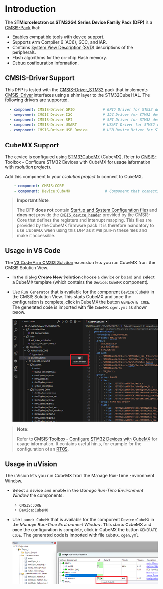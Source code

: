 # Introduction

The **STMicroelectronics STM32G4 Series Device Family Pack (DFP)** is a [CMSIS-Pack](https://open-cmsis-pack.github.io/Open-CMSIS-Pack-Spec/main/html/index.html) that:

- Enables compatible tools with device support.
- Supports Arm Compiler 6 (AC6), GCC, and IAR.
- Contains [System View Description (SVD)](https://open-cmsis-pack.github.io/svd-spec/main/index.html) descriptions of the peripherals.
- Flash algorithms for the on-chip Flash memory.
- Debug configuration information.

## CMSIS-Driver Support

This DFP is tested with the [CMSIS-Driver_STM32](https://www.keil.arm.com/packs/cmsis-driver_stm32-arm) pack that implements [CMSIS-Driver](https://arm-software.github.io/CMSIS_6/latest/Driver/index.html) interfaces using a shim layer to the STM32Cube HAL. The following drivers are supported.

```yml
  - component: CMSIS-Driver:GPIO             # GPIO Driver for STM32 devices
  - component: CMSIS-Driver:I2C              # I2C Driver for STM32 devices
  - component: CMSIS-Driver:SPI              # SPI Driver for STM32 devices
  - component: CMSIS-Driver:USART            # USART Driver for STM32 devices
  - component: CMSIS-Driver:USB Device       # USB Device Driver for STM32 devices
```

## CubeMX Support

The device is configured using [STM32CubeMX](https://www.st.com/en/development-tools/stm32cubemx.html) (CubeMX). Refer to [CMSIS-Toolbox - Configure STM32 Devices with CubeMX](https://open-cmsis-pack.github.io/cmsis-toolbox/CubeMX) for usage information with *csolution projects*.

Add this component to your *csolution project* to connect to CubeMX.

```yml
    - component: CMSIS:CORE
    - component: Device:CubeMX                # Component that connects to CubeMX
```

> **Important Note:**
>
> The DFP **does not** contain [Startup and System Configuration files](https://arm-software.github.io/CMSIS_6/latest/Core/using_pg.html) and **does not** provide the [`CMSIS_device_header`](https://arm-software.github.io/CMSIS_6/latest/Core/using_pg.html#using_packs) provided
> by the CMSIS-Core that defines the registers and interrupt mapping. This files are provided by the CubeMX firmware pack. It is therefore mandatory to use CubeMX when using this DFP as it will pull-in these files and make it accessible.

## Usage in VS Code

The [VS Code Arm CMSIS Solution](https://marketplace.visualstudio.com/items?itemName=Arm.cmsis-csolution) extension lets you run CubeMX from the CMSIS Solution View.

- In the dialog **Create New Solution** choose a device or board and select a CubeMX template (which contains the `Device:CubeMX` component).

- Use `Run Generator` that is available for the component `Device:CubeMX` in the CMSIS Solution View. This starts CubeMX and once the configuration is complete, click in CubeMX the button `GENERATE CODE`. The generated code is imported with file `CubeMX.cgen.yml` as shown below.

   ![VS Code - CubeMX Integration](VSCode-CubeMX.png)

> **Note:**
>
> Refer to [CMSIS-Toolbox - Configure STM32 Devices with CubeMX](https://open-cmsis-pack.github.io/cmsis-toolbox/CubeMX) for usage information. It contains useful hints, for example for the configuration of an [RTOS](https://open-cmsis-pack.github.io/cmsis-toolbox/CubeMX/#adding-an-rtos).

## Usage in uVision

The uVision lets you run CubeMX from the Manage Run-Time Environment Window.

- Select a device and enable in the *Manage Run-Time Environment Window* the components:

  - `CMSIS:CORE`
  - `Device:CubeMX`

- Use `Launch CubeMX` that is available for the component `Device:CubeMX` in the *Manage Run-Time Environment Window*. This starts CubeMX and once the configuration is complete, click in CubeMX the button `GENERATE CODE`. The generated code is imported with file `CubeMX.cgen.yml`.

   ![uVision - CubeMX Integration](UV-CubeMX.png)
